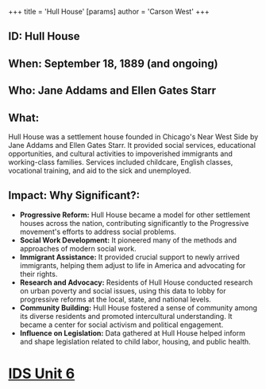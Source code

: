 +++
 title = 'Hull House'
[params]
	author = 'Carson West'
+++
## ID: Hull House

## When: September 18, 1889 (and ongoing)

## Who: Jane Addams and Ellen Gates Starr

## What:

Hull House was a settlement house founded in Chicago's Near West Side by Jane Addams and Ellen Gates Starr.  It provided social services, educational opportunities, and cultural activities to impoverished immigrants and working-class families.  Services included childcare, English classes, vocational training, and aid to the sick and unemployed.

## Impact: Why Significant?:
* **Progressive Reform:** Hull House became a model for other settlement houses across the nation, contributing significantly to the Progressive movement's efforts to address social problems.
* **Social Work Development:** It pioneered many of the methods and approaches of modern social work.
* **Immigrant Assistance:** It provided crucial support to newly arrived immigrants, helping them adjust to life in America and advocating for their rights.
* **Research and Advocacy:** Residents of Hull House conducted research on urban poverty and social issues, using this data to lobby for progressive reforms at the local, state, and national levels.
* **Community Building:** Hull House fostered a sense of community among its diverse residents and promoted intercultural understanding.  It became a center for social activism and political engagement.
* **Influence on Legislation:** Data gathered at Hull House helped inform and shape legislation related to child labor, housing, and public health.

# [IDS Unit 6](./../ids-unit-6/)
